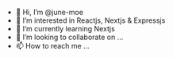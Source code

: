 - 👋 Hi, I’m @june-moe
- 👀 I’m interested in Reactjs, Nextjs & Expressjs
- 🌱 I’m currently learning Nextjs
- 💞️ I’m looking to collaborate on ...
- 📫 How to reach me ...

<!---
june-moe/june-moe is a ✨ special ✨ repository because its `README.md` (this file) appears on your GitHub profile.
You can click the Preview link to take a look at your changes.
--->
